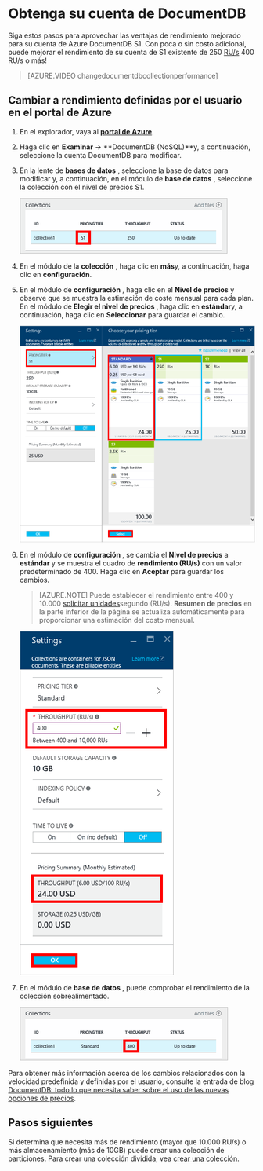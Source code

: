 <properties 
    pageTitle="Obtenga su cuenta DocumentDB S1 | Microsoft Azure" 
    description="Aprovechar las ventajas de rendimiento mejorado en su cuenta de DocumentDB S1 realizando algunos cambios simples en el portal de Azure." 
    services="documentdb" 
    authors="mimig1" 
    manager="jhubbard" 
    editor="monicar" 
    documentationCenter=""/>

<tags 
    ms.service="documentdb" 
    ms.workload="data-services" 
    ms.tgt_pltfrm="na" 
    ms.devlang="na" 
    ms.topic="article" 
    ms.date="08/25/2016" 
    ms.author="mimig"/>

# <a name="supercharge-your-documentdb-account"></a>Obtenga su cuenta de DocumentDB

Siga estos pasos para aprovechar las ventajas de rendimiento mejorado para su cuenta de Azure DocumentDB S1. Con poca o sin costo adicional, puede mejorar el rendimiento de su cuenta de S1 existente de 250 [RU/s](documentdb-request-units.md) 400 RU/s o más!  

> [AZURE.VIDEO changedocumentdbcollectionperformance]

## <a name="change-to-user-defined-performance-in-the-azure-portal"></a>Cambiar a rendimiento definidas por el usuario en el portal de Azure

1. En el explorador, vaya al [**portal de Azure**](https://portal.azure.com). 
2. Haga clic en **Examinar** -> **DocumentDB (NoSQL)**y, a continuación, seleccione la cuenta DocumentDB para modificar.   
3. En la lente de **bases de datos** , seleccione la base de datos para modificar y, a continuación, en el módulo de **base de datos** , seleccione la colección con el nivel de precios S1.

      ![Captura de pantalla del módulo de base de datos con una colección de S1](./media/documentdb-supercharge-your-account/documentdb-change-performance-S1.png)

4. En el módulo de la **colección** , haga clic en **más**y, a continuación, haga clic en **configuración**.   
5. En el módulo de **configuración** , haga clic en el **Nivel de precios** y observe que se muestra la estimación de coste mensual para cada plan. En el módulo de **Elegir el nivel de precios** , haga clic en **estándar**y, a continuación, haga clic en **Seleccionar** para guardar el cambio.

      ![Captura de pantalla de la configuración de DocumentDB y elija los precios aspas de nivel](./media/documentdb-supercharge-your-account/documentdb-change-performance.png)

6. En el módulo de **configuración** , se cambia el **Nivel de precios** a **estándar** y se muestra el cuadro de **rendimiento (RU/s)** con un valor predeterminado de 400. Haga clic en **Aceptar** para guardar los cambios. 

    > [AZURE.NOTE] Puede establecer el rendimiento entre 400 y 10.000 [solicitar unidades](../articles/documentdb/documentdb-request-units.md)segundo (RU/s). **Resumen de precios** en la parte inferior de la página se actualiza automáticamente para proporcionar una estimación del costo mensual.
    
    ![Captura de pantalla de la hoja de configuración que muestra cómo cambiar el valor de rendimiento](./media/documentdb-supercharge-your-account/documentdb-change-performance-set-thoughput.png)

8. En el módulo de **base de datos** , puede comprobar el rendimiento de la colección sobrealimentado. 

    ![Captura de pantalla del módulo de base de datos con la colección modificada](./media/documentdb-supercharge-your-account/documentdb-change-performance-confirmation.png)

Para obtener más información acerca de los cambios relacionados con la velocidad predefinida y definidas por el usuario, consulte la entrada de blog [DocumentDB: todo lo que necesita saber sobre el uso de las nuevas opciones de precios](https://azure.microsoft.com/blog/documentdb-use-the-new-pricing-options-on-your-existing-collections/).

## <a name="next-steps"></a>Pasos siguientes

Si determina que necesita más de rendimiento (mayor que 10.000 RU/s) o más almacenamiento (más de 10GB) puede crear una colección de particiones. Para crear una colección dividida, vea [crear una colección](documentdb-create-collection.md).